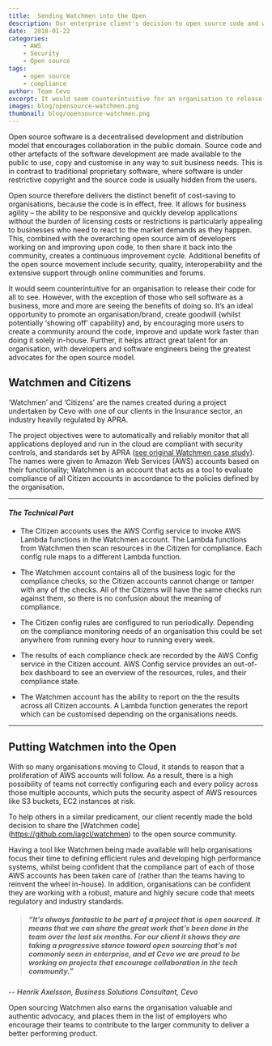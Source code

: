```yaml
---
title:  Sending Watchmen into the Open
description: Our enterprise client's decision to open source code and why we love working on projects that encourage collaboration in the tech community.
date:  2018-01-22
categories:
    - AWS
    - Security
    - Open source
tags:
    - open source
    - compliance
author: Team Cevo
excerpt: It would seem counterintuitive for an organisation to release their code for all to see. However, with the exception of those who sell software as a business, more and more are seeing the benefits of doing so. 
images: blog/opensource-watchmen.png
thumbnail: blog/opensource-watchmen.png
---
```


Open source software is a decentralised development and distribution model that encourages collaboration in the public domain. Source code and other artefacts of the software development are made available to the public to use, copy and customise in any way to suit business needs. This is in contrast to traditional proprietary software, where software is under restrictive copyright and the source code is usually hidden from the users. 

Open source therefore delivers the distinct benefit of cost-saving to organisations, because the code is in effect, free.  It allows for business agility – the ability to be responsive and quickly develop applications without the burden of licensing costs or restrictions is particularly appealing to businesses who need to react to the market demands as they happen. This, combined with the overarching open source aim of developers working on and improving upon code, to then share it back into the community, creates a continuous improvement cycle. Additional benefits of the open source movement include security, quality, interoperability and the extensive support through online communities and forums. 

It would seem counterintuitive for an organisation to release their code for all to see. However, with the exception of those who sell software as a business, more and more are seeing the benefits of doing so. It’s an ideal opportunity to promote an organisation/brand, create goodwill (whilst potentially ‘showing off’ capability) and, by encouraging more users to create a community around the code, improve and update work faster than doing it solely in-house. Further, it helps attract great talent for an organisation, with developers and software engineers being the greatest advocates for the open source model.

## Watchmen and Citizens 
‘Watchmen’ and ‘Citizens’ are the names created during a project undertaken by Cevo with one of our clients in the Insurance sector, an industry heavily regulated by APRA. 

The project objectives were to automatically and reliably monitor that all applications deployed and run in the cloud are compliant with security controls, and standards set by APRA ([see original Watchmen case study](https://cevo.com.au/case-study/#case-study-6)). The names were given to Amazon Web Services (AWS) accounts based on their functionality; Watchmen is an account that acts as a tool to evaluate compliance of all Citizen accounts in accordance to the policies defined by the organisation. 

***
#### *The Technical Part*
  *  The Citizen accounts uses the AWS Config service to invoke AWS Lambda functions in the Watchmen account. The Lambda functions from Watchmen then scan resources in the Citizen for compliance. Each config rule maps to a different Lambda function.

  *  The Watchmen account contains all of the business logic for the compliance checks, so the Citizen accounts cannot change or tamper with any of the checks. All of the Citizens will have the same checks run against them, so there is no confusion about the meaning of compliance.

  *  The Citizen config rules are configured to run periodically. Depending on the compliance monitoring needs of an organisation this could be set anywhere from running every hour to running every week.

  *  The results of each compliance check are recorded by the AWS Config service in the Citizen account. AWS Config service provides an out-of-box dashboard to see an overview of the resources, rules, and their compliance state.

  *  The Watchmen account has the ability to report on the the results across all Citizen accounts. A Lambda function generates the report which can be customised depending on the organisations needs.
___

## Putting Watchmen into the Open
With so many organisations moving to Cloud, it stands to reason that a proliferation of AWS accounts will follow.  As a result, there is a high possibility of teams not correctly configuring each and every policy across those multiple accounts, which puts the security aspect of AWS resources like S3 buckets, EC2 instances at risk.

To help others in a similar predicament, our client recently made the bold decision to share the [Watchmen code] (https://github.com/iagcl/watchmen) to the open source community.

Having a tool like Watchmen being made available will help organisations focus their time to defining efficient rules and developing high performance systems, whilst being confident that the compliance part of each of those AWS accounts has been taken care of (rather than the teams having to reinvent the wheel in-house). In addition, organisations can be confident they are working with a robust, mature and highly secure code that meets regulatory and industry standards.

>##### “It’s always fantastic to be part of a project that is open sourced. It means that we can share the great work that’s been done in the team over the last six months. For our client it shows they are taking a progressive stance toward open sourcing that’s not commonly seen in enterprise, and at Cevo we are proud to be working on projects that encourage collaboration in the tech community.”
-- <cite>Henrik Axelsson, Business Solutions Consultant, Cevo</cite>

Open sourcing Watchmen also earns the organisation valuable and authentic advocacy, and places them in the list of employers who encourage their teams to contribute to the larger community to deliver a better performing product. 
